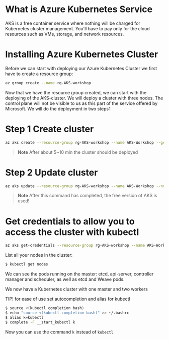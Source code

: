 # What is Azure Kubernetes Service

AKS is a free container service where nothing will be charged for Kubernetes cluster management. You'll have to pay only for the cloud resources such as VMs, storage, and network resources.

# Installing Azure Kubernetes Cluster


Before we can start with deploying our Azure Kubernetes Cluster we first have to create a resource group:

```bash
az group create --name rg-AKS-workshop
```

Now that we have the resource group created, we can start with the deploying of the AKS-cluster. We will deploy a cluster with three nodes. The control plane will not be visible to us as this part of the service offered by Microsoft. We will do the deployment in two steps1

# Step 1 Create cluster

```bash
az aks create --resource-group rg-AKS-workshop --name AKS-Workshop --generate-ssh-keys 
````

> **Note**
> After about 5~10 min the cluster should be deployed

# Step 2 Update cluster

```bash
az aks update --resource-group rg-AKS-workshop --name AKS-Workshop --no-uptime-sla
````

> **Note**
> After this command has completed, the free version of AKS is used!

# Get credentials to allow you to access the cluster with kubectl

```bash
az aks get-credentials --resource-group rg-AKS-workshop --name AKS-Workshop
````




List all your nodes in the cluster:

```bash
$ kubectl get nodes
```
We can see the pods running on the master: etcd, api-server, controller manager and scheduler, as well as etcd and Weave pods.

We now have a Kubernetes cluster with one master and two workers

TIP! for ease of use set autocompletion and alias for kubectl

```bash
$ source <(kubectl completion bash)
$ echo "source <(kubectl completion bash)" >> ~/.bashrc
$ alias k=kubectl
$ complete -F __start_kubectl k
```

Now you can use the command `k` instead of `kubectl`

